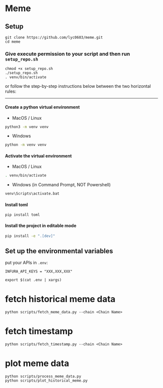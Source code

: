 # Meme

## Setup

```
git clone https://github.com/lyc0603/meme.git
cd meme
```

### Give execute permission to your script and then run `setup_repo.sh`

```
chmod +x setup_repo.sh
./setup_repo.sh
. venv/bin/activate
```

or follow the step-by-step instructions below between the two horizontal rules:

---

#### Create a python virtual environment

- MacOS / Linux

```bash
python3 -m venv venv
```

- Windows

```bash
python -m venv venv
```

#### Activate the virtual environment

- MacOS / Linux

```bash
. venv/bin/activate
```

- Windows (in Command Prompt, NOT Powershell)

```bash
venv\Scripts\activate.bat
```

#### Install toml

```
pip install toml
```

#### Install the project in editable mode

```bash
pip install -e ".[dev]"
```

## Set up the environmental variables

put your APIs in `.env`:

```
INFURA_API_KEYS = "XXX,XXX,XXX"
```

```
export $(cat .env | xargs)
```

# fetch historical meme data

```
python scripts/fetch_meme_data.py --chain <Chain Name>
```

# fetch timestamp

```
python scripts/fetch_timestamp.py --chain <Chain Name>
```

# plot meme data

```
python scripts/process_meme_data.py
python scripts/plot_historical_meme.py
```


